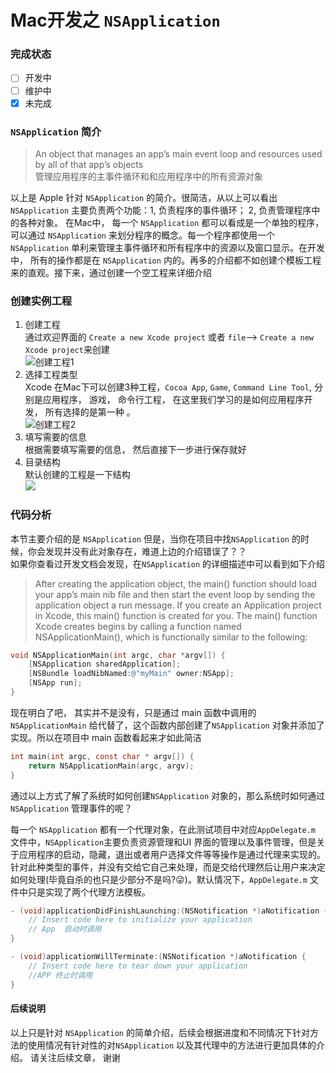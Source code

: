 # Mac开发之 `NSApplication`   

### 完成状态

- [ ] 开发中 
- [ ] 维护中
- [x] 未完成

### `NSApplication` 简介  
> An object that manages an app’s main event loop and resources used by all of that app’s objects  
> 管理应用程序的主事件循环和和应用程序中的所有资源对象   


以上是 Apple 针对 `NSApplication` 的简介。很简洁，从以上可以看出`NSApplication` 主要负责两个功能：1, 负责程序的事件循环； 2, 负责管理程序中的各种对象。 在Mac中， 每一个 `NSApplication` 都可以看成是一个单独的程序，可以通过 `NSApplication` 来划分程序的概念。每一个程序都使用一个`NSApplication` 单利来管理主事件循环和所有程序中的资源以及窗口显示。在开发中， 所有的操作都是在 `NSApplication` 内的。再多的介绍都不如创建个模板工程来的直观。接下来，通过创建一个空工程来详细介绍    

### 创建实例工程  
1. 创建工程  
    通过欢迎界面的 `Create a new Xcode project` 或者 `file`--> `Create a new Xcode project`来创建  
    ![创建工程1](http://ozjlhf9e0.bkt.clouddn.com/20171128151183390428881.png)   
2. 选择工程类型  
    Xcode 在Mac下可以创建3种工程，`Cocoa App`, `Game`, `Command Line Tool`, 分别是应用程序， 游戏， 命令行工程， 在这里我们学习的是如何应用程序开发， 所有选择的是第一种 。  
    ![创建工程2](http://ozjlhf9e0.bkt.clouddn.com/2017112815118340322325.png)
3. 填写需要的信息  
    根据需要填写需要的信息， 然后直接下一步进行保存就好
4. 目录结构  
    默认创建的工程是一下结构  
    ![](http://ozjlhf9e0.bkt.clouddn.com/20171128151183412036201.png)



### 代码分析  
本节主要介绍的是 `NSApplication` 但是，当你在项目中找`NSApplication` 的时候，你会发现并没有此对象存在，难道上边的介绍错误了？？    
如果你查看过开发文档会发现，在`NSApplication` 的详细描述中可以看到如下介绍  

> After creating the application object, the main() function should load your app’s main nib file and then start the event loop by sending the application object a run message. If you create an Application project in Xcode, this main() function is created for you. The main() function Xcode creates begins by calling a function named NSApplicationMain(), which is functionally similar to the following:   

```objectivec  
void NSApplicationMain(int argc, char *argv[]) {
    [NSApplication sharedApplication];
    [NSBundle loadNibNamed:@"myMain" owner:NSApp];
    [NSApp run];
}
```  
现在明白了吧， 其实并不是没有，只是通过 main 函数中调用的`NSApplicationMain` 给代替了，这个函数内部创建了`NSApplication` 对象并添加了实现。所以在项目中 main 函数看起来才如此简洁   

```objectivec
int main(int argc, const char * argv[]) {
    return NSApplicationMain(argc, argv);
}
```

通过以上方式了解了系统时如何创建`NSApplication` 对象的，那么系统时如何通过`NSApplication` 管理事件的呢？   

每一个 `NSApplication` 都有一个代理对象，在此测试项目中对应`AppDelegate.m` 文件中，`NSApplication`主要负责资源管理和UI 界面的管理以及事件管理，但是关于应用程序的启动，隐藏，退出或者用户选择文件等等操作是通过代理来实现的。针对此种类型的事件，并没有交给它自己来处理，而是交给代理然后让用户来决定如何处理(毕竟自杀的也只是少部分不是吗?😜)。默认情况下，`AppDelegate.m` 文件中只是实现了两个代理方法模板。  

```objectivec 
- (void)applicationDidFinishLaunching:(NSNotification *)aNotification {
    // Insert code here to initialize your application   
    // App  启动时调用
}

- (void)applicationWillTerminate:(NSNotification *)aNotification {
    // Insert code here to tear down your application
    //APP 终止时调用
}
```   

#### 后续说明

以上只是针对  `NSApplication` 的简单介绍，后续会根据进度和不同情况下针对方法的使用情况有针对性的对`NSApplication` 以及其代理中的方法进行更加具体的介绍。 请关注后续文章， 谢谢









